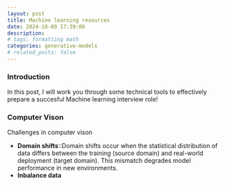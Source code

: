```yaml
---
layout: post
title: Machine learning resources
date: 2024-10-09 17:39:00
description:
# tags: formatting math
categories: generative-models
# related_posts: false
---
```


<h3> Introduction </h3>
In this post, I will work you through some technical tools to effectively prepare a succesful Machine learning interview role!

<h3> Computer Vison </h3>
Challenges in computer vison

- **Domain shifts**::Domain shifts occur when the statistical distribution of data differs between the training (source domain) and real-world deployment (target domain). This mismatch degrades model performance in new environments.
- **Inbalance data**
<!--
<h3> Computer Vison </h3>
Challenges in computer vison

- **Domain shifts**:Domain shifts occur when the statistical distribution of data differs between the training (source domain) and real-world deployment (target domain). This mismatch degrades model performance in new environments.
- **Inbalance data**: imbalanced data occur when some classes have far fewer data comparing to other,making the training 

$$
\begin{equation}\label{eq: test}
\sum_{k=1}^\infty |\langle x, e_k \rangle|^2 \leq \|x\|^2
\end{equation}
$$ -->

<!-- **Pixel-wise classification**:
**Instant classification**:
**edge detection**:
**Convolution**:
**Activation function**:
**ResNet**:
**VGG**:
**Skip-connection**:
**Vision transformer**:

--- -->

